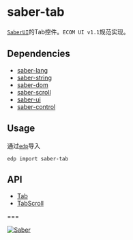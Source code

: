 # saber-tab

[`SaberUI`](https://github.com/ecomfe/saber-ui)的Tab控件。`ECOM UI v1.1`规范实现。


## Dependencies

+ [saber-lang](https://github.com/ecomfe/saber-lang)
+ [saber-string](https://github.com/ecomfe/saber-string)
+ [saber-dom](https://github.com/ecomfe/saber-dom)
+ [saber-scroll](https://github.com/ecomfe/saber-sroll)
+ [saber-ui](https://github.com/ecomfe/saber-ui)
+ [saber-control](https://github.com/ecomfe/saber-control)


## Usage

通过[`edp`](https://github.com/ecomfe/edp)导入

	edp import saber-tab


## API

+ [Tab](https://github.com/ecomfe/saber-tab/blob/master/doc/api-tab.md)
+ [TabScroll](https://github.com/ecomfe/saber-tab/blob/master/doc/api-plugin-scroll.md)




===

[![Saber](https://f.cloud.github.com/assets/157338/1485433/aeb5c72a-4714-11e3-87ae-7ef8ae66e605.png)](http://ecomfe.github.io/saber/)